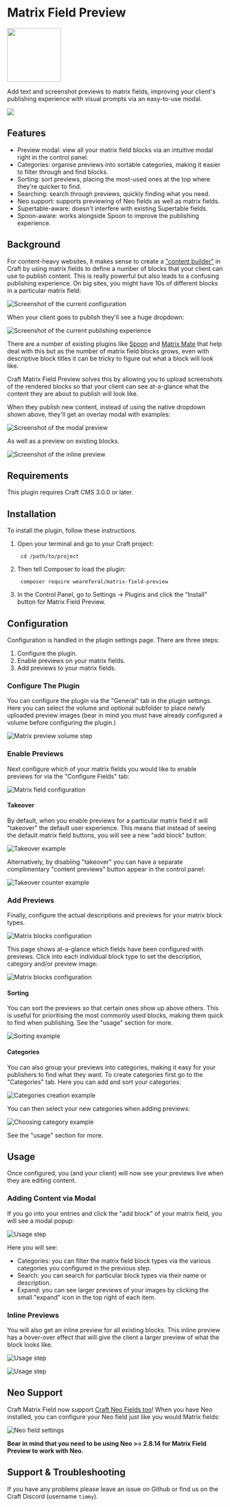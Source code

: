 # Matrix Field Preview

<img src="src/icon.svg" width="125px">

Add text and screenshot previews to matrix fields, improving your client's publishing experience with visual prompts via an easy-to-use modal.

![](https://files.weareferal.com/CleanShot-2022-06-07-at-15.27.53-lBCwOF.gif)

## Features

- Preview modal: view all your matrix field blocks via an intuitive modal right in the control panel.
- Categories: organise previews into sortable categories, making it easier to filter through and find blocks.
- Sorting: sort previews, placing the most-used ones at the top where they're quicker to find.
- Searching: search through previews, quickly finding what you need.
- Neo support: supports previewing of Neo fields as well as matrix fields.
- Supertable-aware: doesn't interfere with existing Supertable fields. 
- Spoon-aware: works alongside Spoon to improve the publishing experience.

## Background

For content-heavy websites, it makes sense to create a ["content builder"](https://nystudio107.com/blog/creating-a-content-builder-in-craft-cms) in Craft by using matrix fields to define a number of blocks that your client can use to publish content. This is really powerful but also leads to a confusing publishing experience. On big sites, you might have 10s of different blocks in a particular matrix field:

![Screenshot of the current configuration](resources/img/screenshot-1.jpg)

When your client goes to publish they'll see a huge dropdown:

![Screenshot of the current publishing experience](resources/img/screenshot-2.jpg)

There are a number of existing plugins like [Spoon](https://plugins.craftcms.com/spoon) and [Matrix Mate](https://plugins.craftcms.com/matrixmate) that help deal with this but as the number of matrix field blocks grows, even with descriptive block titles it can be tricky to figure out what a block will look like.

Craft Matrix Field Preview solves this by allowing you to upload screenshots of the rendered blocks so that your client can see at-a-glance what the content they are about to publish will look like.

When they publish new content, instead of using the native dropdown shown above, they'll get an overlay modal with examples:

![Screenshot of the modal preview](resources/img/screenshot-16.jpg)

As well as a preview on existing blocks.

![Screenshot of the inline preview](resources/img/screenshot-6.png)

## Requirements

This plugin requires Craft CMS 3.0.0 or later.

## Installation

To install the plugin, follow these instructions.

1. Open your terminal and go to your Craft project:

        cd /path/to/project

2. Then tell Composer to load the plugin:

        composer require weareferal/matrix-field-preview

3. In the Control Panel, go to Settings → Plugins and click the “Install” button for Matrix Field Preview.

## Configuration

Configuration is handled in the plugin settings page. There are three steps:

1. Configure the plugin.
2. Enable previews on your matrix fields.
3. Add previews to your matrix fields.

### Configure The Plugin

You can configure the plugin via the "General" tab in the plugin settings. Here you can select the volume and optional subfolder to place newly uploaded preview images (bear in mind you must have already configured a volume before configuring the plugin.)

![Matrix preview volume step](resources/img/screenshot-3.png)

### Enable Previews

Next configure which of your matrix fields you would like to enable previews for via the "Configure Fields" tab:

![Matrix field configuration](resources/img/screenshot-4.png)

#### Takeover

By default, when you enable previews for a particular matrix field it will "takeover" the default user experience. This means that instead of seeing the default matrix field buttons, you will see a new "add block" button:

![Takeover example](resources/img/screenshot-9.png)

Alternatively, by disabling "takeover" you can have a separate complimentary "content previews" button appear in the control panel:

![Takeover counter example](resources/img/screenshot-10.png)

### Add Previews

Finally, configure the actual descriptions and previews for your matrix block types. 

![Matrix blocks configuration](resources/img/screenshot-5.png)

This page shows at-a-glance which fields have been configured with previews. Click into each individual block type to set the description, category and/or preview image:

![Matrix blocks configuration](resources/img/screenshot-12.png)

#### Sorting

You can sort the previews so that certain ones show up above others. This is useful for prioritising the most commonly used blocks, making them quick to find when publishing. See the "usage" section for more.

![Sorting example](resources/img/screenshot-13.png)

#### Categories

You can also group your previews into categories, making it easy for your publishers to find what they want. To create categories first go to the "Categories" tab. Here you can add and sort your categories:

![Categories creation example](resources/img/screenshot-14.png)

You can then select your new categories when adding previews:

![Choosing category example](resources/img/screenshot-15.png)

See the "usage" section for more.

## Usage

Once configured, you (and your client) will now see your previews live when they are editing content.

### Adding Content via Modal

If you go into your entries and click the "add block" of your matrix field, you will see a modal popup:

![Usage step](resources/img/screenshot-16.jpg)

Here you will see:

- Categories: you can filter the matrix field block types via the various categories you configured in the previous step.
- Search: you can search for particular block types via their name or description.
- Expand: you can see larger previews of your images by clicking the small "expand" icon in the top right of each item.

### Inline Previews

You will also get an inline preview for all existing blocks. This inline preview has a hover-over effect that will give the client a larger preview of what the block looks like.

![Usage step](resources/img/screenshot-6.png)

![Usage step](resources/img/screenshot-7.png)

## Neo Support

Craft Matrix Field now support [Craft Neo Fields too](https://github.com/spicywebau/craft-neo)! When you have Neo installed, you can configure your Neo field just like you would Matrix fields:

![Neo field settings](resources/img/screenshot-11.png)

**Bear in mind that you need to be using Neo >= 2.8.14 for Matrix Field Preview to work with Neo.**

## Support & Troubleshooting

If you have any problems please leave an issue on Github or find us on the Craft Discord (username `timmy`).
